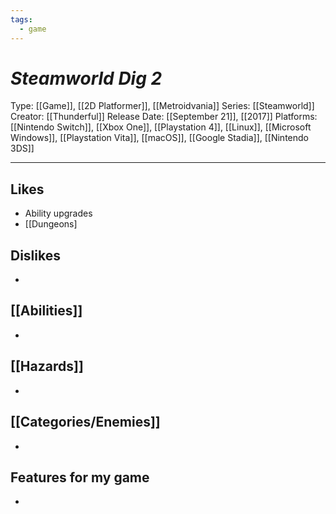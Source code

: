 ```yaml
---
tags:
  - game
---
```

# _Steamworld Dig 2_

Type: [[Game]], [[2D Platformer]], [[Metroidvania]]
Series: [[Steamworld]]
Creator: [[Thunderful]]
Release Date: [[September 21]], [[2017]]
Platforms: [[Nintendo Switch]], [[Xbox One]], [[Playstation 4]], [[Linux]], [[Microsoft Windows]], [[Playstation Vita]], [[macOS]], [[Google Stadia]], [[Nintendo 3DS]]

----





## Likes
* Ability upgrades
* [[Dungeons]

## Dislikes
* 

## [[Abilities]]
* 

## [[Hazards]]
* 

## [[Categories/Enemies]]
* 

## Features for my game
* 